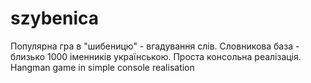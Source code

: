 # szybenica
Популярна гра в "шибеницю" - вгадування слів. Словникова база - близько 1000 іменників українською. Проста консольна реалізація. 
Hangman game in simple console realisation
